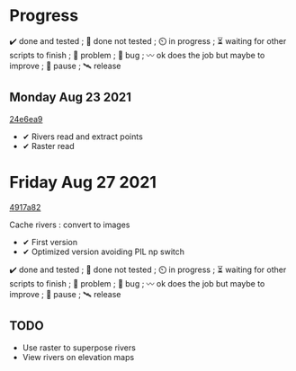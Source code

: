 # Progress

✔️ done and tested ; 🔨 done not tested ; ⏲️ in progress ; ⏳ waiting for other scripts to finish ; 🚩 problem ; 🐛 bug ; 〰️ ok does the job but maybe to improve ; 🛑 pause ; 🛰️ release
## Monday Aug 23 2021
[24e6ea9](https://github.com/Rob174/GenerationTerrain/tree/24e6ea92df7289ef404dfca2929ca113fd54e3a6)

- ✔ Rivers read and extract points 
- ✔ Raster read

# Friday Aug 27 2021
[4917a82](https://github.com/Rob174/GenerationTerrain/tree/4917a82e508f60319063d7eb12988d613304abfe)


Cache rivers : convert to images

- ✔ First version
- ✔ Optimized version avoiding PIL np switch

✔️ done and tested ; 🔨 done not tested ; ⏲️ in progress ; ⏳ waiting for other scripts to finish ; 🚩 problem ; 🐛 bug ; 〰️ ok does the job but maybe to improve ; 🛑 pause ; 🛰️ release

## TODO

- Use raster to superpose rivers
- View rivers on elevation maps
